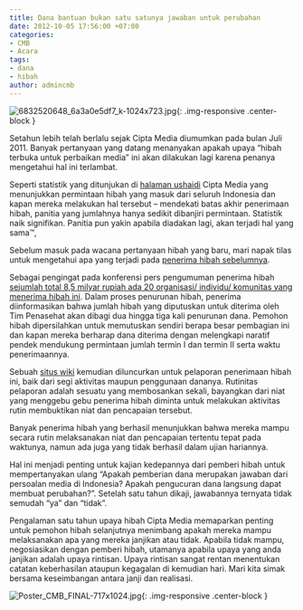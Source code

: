 ```yaml
---
title: Dana bantuan bukan satu satunya jawaban untuk perubahan
date: 2012-10-05 17:56:00 +07:00
categories:
- CMB
- Acara
tags:
- dana
- hibah
author: admincmb
---
```


![6832520648_6a3a0e5df7_k-1024x723.jpg](/uploads/6832520648_6a3a0e5df7_k-1024x723.jpg){: .img-responsive .center-block }

Setahun lebih telah berlalu sejak Cipta Media diumumkan pada bulan Juli 2011. Banyak pertanyaan yang datang menanyakan apakah upaya “hibah terbuka untuk perbaikan media” ini akan dilakukan lagi karena penanya mengetahui hal ini terlambat.

Seperti statistik yang ditunjukan di [halaman ushaidi](http://www.pantaumedia.org/ide/) Cipta Media yang menunjukkan permintaan hibah yang masuk dari seluruh Indonesia dan kapan mereka melakukan hal tersebut – mendekati batas akhir penerimaan hibah, panitia yang jumlahnya hanya sedikit dibanjiri permintaan. Statistik naik signifikan. Panitia pun yakin apabila diadakan lagi, akan terjadi hal yang sama™‚

Sebelum masuk pada wacana pertanyaan hibah yang baru, mari napak tilas untuk mengetahui apa yang terjadi pada [penerima hibah sebelumnya](http://www.ciptamedia.org/penerima-hibah/).

Sebagai pengingat pada konferensi pers pengumuman penerima hibah [sejumlah total 8,5 milyar rupiah ada 20 organisasi/ individu/ komunitas yang menerima hibah ini](http://www.wikimedia.or.id/wiki/Tabel_penerima_hibah). Dalam proses penurunan hibah, penerima diinformasikan bahwa jumlah hibah yang diputuskan untuk diterima oleh Tim Penasehat akan dibagi dua hingga tiga kali penurunan dana. Pemohon hibah dipersilahkan untuk memutuskan sendiri berapa besar pembagian ini dan kapan mereka berharap dana diterima dengan melengkapi naratif pendek mendukung permintaan jumlah termin I dan termin II serta waktu penerimaannya.

Sebuah [situs wiki](http://ciptamedia.org/wiki/) kemudian diluncurkan untuk pelaporan penerimaan hibah ini, baik dari segi aktivitas maupun penggunaan dananya. Rutinitas pelaporan adalah sesuatu yang membosankan sekali, bayangkan dari niat yang menggebu gebu penerima hibah diminta untuk melakukan aktivitas rutin membuktikan niat dan pencapaian tersebut.

Banyak penerima hibah yang berhasil menunjukkan bahwa mereka mampu secara rutin melaksanakan niat dan pencapaian tertentu tepat pada waktunya, namun ada juga yang tidak berhasil dalam ujian hariannya.

Hal ini menjadi penting untuk kajian kedepannya dari pemberi hibah untuk mempertanyakan ulang “Apakah pemberian dana merupakan jawaban dari persoalan media di Indonesia? Apakah pengucuran dana langsung dapat membuat perubahan?”. Setelah satu tahun dikaji, jawabannya ternyata tidak semudah “ya” dan “tidak”.

Pengalaman satu tahun upaya hibah Cipta Media memaparkan penting untuk pemohon hibah selanjutnya menimbang apakah mereka mampu melaksanakan apa yang mereka janjikan atau tidak. Apabila tidak mampu, negosiasikan dengan pemberi hibah, utamanya apabila upaya yang anda janjikan adalah upaya rintisan. Upaya rintisan sangat rentan menentukan catatan keberhasilan ataupun kegagalan di kemudian hari. Mari kita simak bersama keseimbangan antara janji dan realisasi.

![Poster_CMB_FINAL-717x1024.jpg](/uploads/Poster_CMB_FINAL-717x1024.jpg){: .img-responsive .center-block }